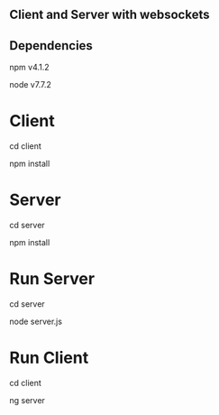 ## Client and Server with websockets

## Dependencies
npm v4.1.2

node v7.7.2

# Client
cd client

npm install

# Server

cd server

npm install

# Run Server
cd server

node server.js

# Run Client
cd client

ng server

